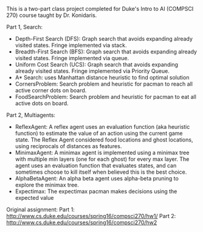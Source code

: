 This is a two-part class project completed for Duke's Intro to AI (COMPSCI 270) course taught by Dr. Konidaris.


Part 1, Search:
- Depth-First Search (DFS): Graph search that avoids expanding already visited states. Fringe implemented via stack.
- Breadth-First Search (BFS): Graph search that avoids expanding already visited states. Fringe implemented via queue.
- Uniform Cost Search (UCS): Graph search that avoids expanding already visited states. Fringe implemented via Priority Queue.
- A* Search: uses Manhattan distance heuristic to find optimal solution
- CornersProblem: Search problem and heuristic for pacman to reach all active corner dots on board.
- FoodSearchProblem: Search problem and heuristic for pacman to eat all active dots on board.

Part 2, Multiagents:
- ReflexAgent: A reflex agent uses an evaluation function (aka heuristic function) to estimate the value of an action using the current game state. The Reflex Agent considered food locations and ghost locations, using reciprocals of distances as features.
- MinimaxAgent: A minimax agent is implemented using a minimax tree with multiple min layers (one for each ghost) for every max layer. The agent uses an evaluation function that evaluates states, and can sometimes choose to kill itself when believed this is the best choice.
- AlphaBetaAgent: An alpha beta agent uses alpha-beta pruning to explore the minimax tree.
- Expectimax: The expectimax pacman makes decisions using the expected value

Original assignment: 
Part 1: http://www.cs.duke.edu/courses/spring16/compsci270/hw1/
Part 2: http://www.cs.duke.edu/courses/spring16/compsci270/hw2